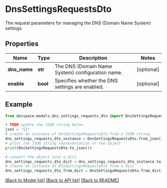 # DnsSettingsRequestsDto

The request parameters for managing the DNS (Domain Name System) settings.

## Properties

Name | Type | Description | Notes
------------ | ------------- | ------------- | -------------
**dns_name** | **str** | The DNS (Domain Name System) configuration name. | [optional] 
**enable** | **bool** | Specifies whether the DNS settings are enabled. | [optional] 

## Example

```python
from docspace.models.dns_settings_requests_dto import DnsSettingsRequestsDto

# TODO update the JSON string below
json = "{}"
# create an instance of DnsSettingsRequestsDto from a JSON string
dns_settings_requests_dto_instance = DnsSettingsRequestsDto.from_json(json)
# print the JSON string representation of the object
print(DnsSettingsRequestsDto.to_json())

# convert the object into a dict
dns_settings_requests_dto_dict = dns_settings_requests_dto_instance.to_dict()
# create an instance of DnsSettingsRequestsDto from a dict
dns_settings_requests_dto_from_dict = DnsSettingsRequestsDto.from_dict(dns_settings_requests_dto_dict)
```
[[Back to Model list]](../README.md#documentation-for-models) [[Back to API list]](../README.md#documentation-for-api-endpoints) [[Back to README]](../README.md)



